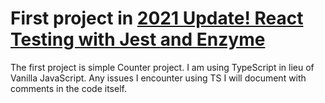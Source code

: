# First project in [2021 Update! React Testing with Jest and Enzyme](https://www.udemy.com/course-dashboard-redirect/?course_id=1719174)

The first project is simple Counter project. I am using TypeScript in lieu of Vanilla JavaScript. Any issues I encounter using TS I will document with comments in the code itself.